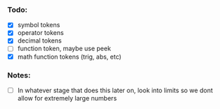 ### Todo:
- [x] symbol tokens
- [x] operator tokens
- [x] decimal tokens
- [ ] function token, maybe use peek
- [x] math function tokens (trig, abs, etc)

### Notes:
- [ ] In whatever stage that does this later on, look into limits so we dont allow for extremely large numbers
